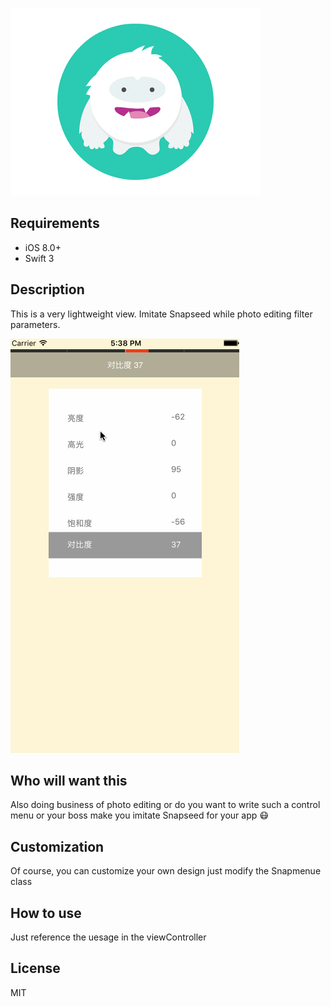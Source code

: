 ![snowball.gif](https://github.com/HarrisHan/Snapseed/blob/master/images/snowball.gif)

## Requirements
* iOS 8.0+
* Swift 3

## Description 

This is a very lightweight view. Imitate Snapseed while photo editing filter parameters. 

![Snapseed.gif](https://github.com/HarrisHan/Snapseed/blob/master/images/Snapseed.gif)

## Who will want this  

Also doing business of photo editing or do you want to write such a control menu or your boss make you imitate Snapseed for your app :mask:

## Customization 

Of course, you can customize your own design just modify the Snapmenue class


## How to use 

Just reference the uesage in the viewController 


## License

MIT
